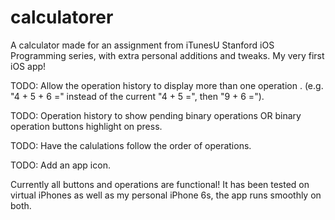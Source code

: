 # calculatorer
A calculator made for an assignment from iTunesU Stanford iOS Programming series, with extra personal additions and tweaks.
My very first iOS app! 

TODO: Allow the operation history to display more than one operation .
(e.g. "4 + 5 + 6 =" instead of the current "4 + 5 =", then "9 + 6 =").

TODO: Operation history to show pending binary operations OR binary operation buttons highlight on press.

TODO: Have the calulations follow the order of operations.

TODO: Add an app icon.

Currently all buttons and operations are functional! It has been tested on virtual iPhones as well as my personal iPhone 6s, 
the app runs smoothly on both.
